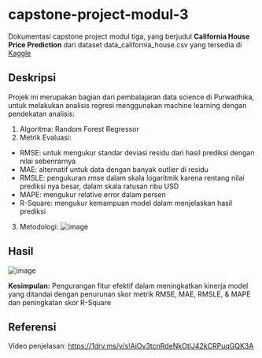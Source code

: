 # capstone-project-modul-3

Dokumentasi capstone project modul tiga, yang berjudul **California House Price Prediction** dari dataset data_california_house.csv yang tersedia di [Kaggle](https://www.kaggle.com/datasets/camnugent/california-housing-prices)

## Deskripsi
Projek ini merupakan bagian dari pembalajaran data science di Purwadhika, untuk melakukan analisis regresi menggunakan machine learning dengan pendekatan analisis:
1. Algoritma: Random Forest Regressor
2. Metrik Evaluasi:
  - RMSE: untuk mengukur standar deviasi residu dari hasil prediksi dengan nilai sebenrarnya
  - MAE: alternatif untuk data dengan banyak outlier di residu
  - RMSLE: pengukuran rmse dalam skala logaritmik karena rentang nilai prediksi nya besar, dalam skala ratusan ribu USD
  - MAPE: mengukur relative error dalam persen
  - R-Square: mengukur kemampuan model dalam menjelaskan hasil prediksi
 3. Metodologi:
  ![image](https://user-images.githubusercontent.com/36106884/186903919-dd6357a5-0d64-45dd-91c7-4a82d425455a.png)
 
 ## Hasil
 ![image](https://user-images.githubusercontent.com/36106884/186905218-02e267aa-0dec-4446-8a0d-f8233c002e35.png)

**Kesimpulan:** Pengurangan fitur efektif dalam meningkatkan kinerja model yang ditandai dengan penurunan skor metrik RMSE, MAE, RMSLE, & MAPE dan peningkatan skor R-Square

## Referensi
Video penjelasan: https://1drv.ms/v/s!AiOv3tcnRdeNkOtlJ42kCRPuqGQK3A
